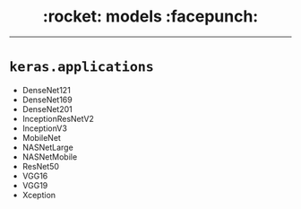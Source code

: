 <h1 align = "center">:rocket: models :facepunch:</h1>

---
# `keras.applications`
- DenseNet121
- DenseNet169
- DenseNet201
- InceptionResNetV2
- InceptionV3
- MobileNet
- NASNetLarge
- NASNetMobile
- ResNet50
- VGG16
- VGG19
- Xception
